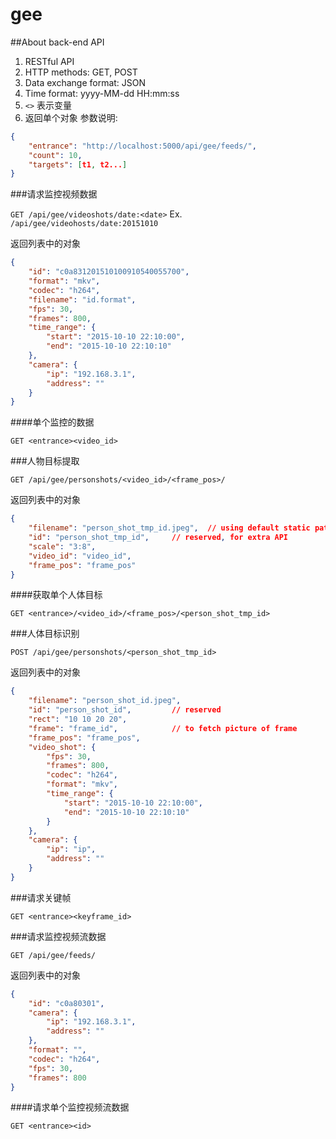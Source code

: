 gee
===

##About back-end API

1. RESTful API
2. HTTP methods: GET, POST
3. Data exchange format: JSON
4. Time format: yyyy-MM-dd HH:mm:ss
5. `<>` 表示变量
5. 返回单个对象
参数说明:
```json
{
    "entrance": "http://localhost:5000/api/gee/feeds/",
    "count": 10,
    "targets": [t1, t2...]
}
```

###请求监控视频数据

`GET /api/gee/videoshots/date:<date>`
Ex. `/api/gee/videohosts/date:20151010`

返回列表中的对象
```json
{
    "id": "c0a831201510100910540055700",
    "format": "mkv",
    "codec": "h264",
    "filename": "id.format",
    "fps": 30,
    "frames": 800,
    "time_range": {
        "start": "2015-10-10 22:10:00",
        "end": "2015-10-10 22:10:10"
    },
    "camera": {
        "ip": "192.168.3.1",
        "address": ""
    }
}
```

####单个监控的数据

`GET <entrance><video_id>`

###人物目标提取

`GET /api/gee/personshots/<video_id>/<frame_pos>/`

返回列表中的对象
```json
{
    "filename": "person_shot_tmp_id.jpeg",  // using default static path
    "id": "person_shot_tmp_id",     // reserved, for extra API
    "scale": "3:8",
    "video_id": "video_id",
    "frame_pos": "frame_pos"
}
```

####获取单个人体目标

`GET <entrance>/<video_id>/<frame_pos>/<person_shot_tmp_id>`

###人体目标识别

`POST /api/gee/personshots/<person_shot_tmp_id>`

返回列表中的对象
```json
{
    "filename": "person_shot_id.jpeg",    
    "id": "person_shot_id",         // reserved
    "rect": "10 10 20 20",
    "frame": "frame_id",            // to fetch picture of frame 
    "frame_pos": "frame_pos",
    "video_shot": {
        "fps": 30,
        "frames": 800,
        "codec": "h264",
        "format": "mkv",
        "time_range": {
            "start": "2015-10-10 22:10:00",
            "end": "2015-10-10 22:10:10"
        }
    },
    "camera": {
        "ip": "ip",
        "address": ""
    }
}
```

###请求关键帧

`GET <entrance><keyframe_id>`

###请求监控视频流数据

`GET /api/gee/feeds/`

返回列表中的对象
```json
{
    "id": "c0a80301",
    "camera": {
        "ip": "192.168.3.1",
        "address": ""
    },
    "format": "",
    "codec": "h264",
    "fps": 30,
    "frames": 800
}
```

####请求单个监控视频流数据

`GET <entrance><id>`

